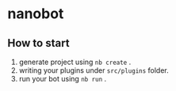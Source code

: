 # nanobot

## How to start

1. generate project using `nb create` .
2. writing your plugins under `src/plugins` folder.
3. run your bot using `nb run` .
